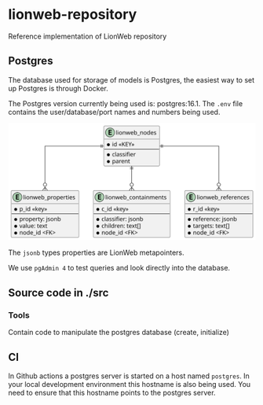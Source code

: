 # lionweb-repository
Reference implementation of LionWeb repository

## Postgres
The database used for storage of models is Postgres, 
the easiest way to set up Postgres is through Docker.

The Postgres version currently being used is: postgres:16.1.
The `.env` file contains the user/database/port names and numbers being used.

![picture of database schema](docs/database-schema.svg "Database Schema")

The `jsonb` types properties are LionWeb metapointers.

We use `pgAdmin 4` to test queries and look directly into the database. 

##  Source code in ./src

### Tools
Contain code to manipulate the postgres database (create, initialize)

### 

## CI
In Github actions a postgres server is started on a host named `postgres`.  In your local development environment this hostname is also being used. You need to ensure that this hostname points to the postgres server. 

